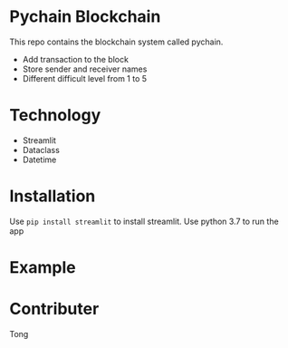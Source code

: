 # Pychain Blockchain
This repo contains the blockchain system called pychain.
- Add transaction to the block
- Store sender and receiver names
- Different difficult level from 1 to 5

# Technology
- Streamlit
- Dataclass
- Datetime

# Installation
Use ```pip install streamlit``` to install streamlit.
Use python 3.7 to run the app

# Example

# Contributer
Tong
